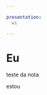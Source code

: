 ```yaml
---

presentation:
  wi

---
```


<!-- slide  -->
# Eu
<!-- slide  -->
teste da nota
<!-- slide vertical=true -->
estou
